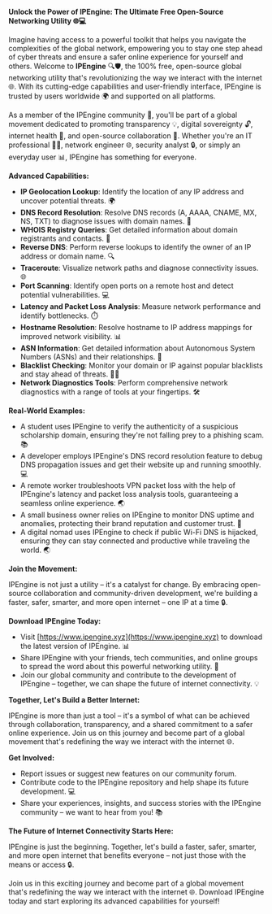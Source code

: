 **Unlock the Power of IPEngine: The Ultimate Free Open-Source Networking Utility 🌐💻**

Imagine having access to a powerful toolkit that helps you navigate the complexities of the global network, empowering you to stay one step ahead of cyber threats and ensure a safer online experience for yourself and others. Welcome to **IPEngine** 🔍🛡️, the 100% free, open-source global networking utility that's revolutionizing the way we interact with the internet 🌐. With its cutting-edge capabilities and user-friendly interface, IPEngine is trusted by users worldwide 🌍 and supported on all platforms.

As a member of the IPEngine community 🤝, you'll be part of a global movement dedicated to promoting transparency 💡, digital sovereignty 🔓, internet health 🚀, and open-source collaboration 🤝. Whether you're an IT professional 👩‍💻, network engineer 🌐, security analyst 🔒, or simply an everyday user 📊, IPEngine has something for everyone.

**Advanced Capabilities:**

*   **IP Geolocation Lookup**: Identify the location of any IP address and uncover potential threats. 🌍
*   **DNS Record Resolution**: Resolve DNS records (A, AAAA, CNAME, MX, NS, TXT) to diagnose issues with domain names. 📡
*   **WHOIS Registry Queries**: Get detailed information about domain registrants and contacts. 🔑
*   **Reverse DNS**: Perform reverse lookups to identify the owner of an IP address or domain name. 🔍
*   **Traceroute**: Visualize network paths and diagnose connectivity issues. 🌐
*   **Port Scanning**: Identify open ports on a remote host and detect potential vulnerabilities. 💻
*   **Latency and Packet Loss Analysis**: Measure network performance and identify bottlenecks. ⏱️
*   **Hostname Resolution**: Resolve hostname to IP address mappings for improved network visibility. 📊
*   **ASN Information**: Get detailed information about Autonomous System Numbers (ASNs) and their relationships. 🔗
*   **Blacklist Checking**: Monitor your domain or IP against popular blacklists and stay ahead of threats. 👮‍♂️
*   **Network Diagnostics Tools**: Perform comprehensive network diagnostics with a range of tools at your fingertips. 🛠️

**Real-World Examples:**

*   A student uses IPEngine to verify the authenticity of a suspicious scholarship domain, ensuring they're not falling prey to a phishing scam. 📚
*   A developer employs IPEngine's DNS record resolution feature to debug DNS propagation issues and get their website up and running smoothly. 💻
*   A remote worker troubleshoots VPN packet loss with the help of IPEngine's latency and packet loss analysis tools, guaranteeing a seamless online experience. 🌏
*   A small business owner relies on IPEngine to monitor DNS uptime and anomalies, protecting their brand reputation and customer trust. 💼
*   A digital nomad uses IPEngine to check if public Wi-Fi DNS is hijacked, ensuring they can stay connected and productive while traveling the world. 🌏

**Join the Movement:**

IPEngine is not just a utility – it's a catalyst for change. By embracing open-source collaboration and community-driven development, we're building a faster, safer, smarter, and more open internet – one IP at a time 🔒.

**Download IPEngine Today:**

*   Visit [https://www.ipengine.xyz](https://www.ipengine.xyz) to download the latest version of IPEngine. 📊
*   Share IPEngine with your friends, tech communities, and online groups to spread the word about this powerful networking utility. 🤝
*   Join our global community and contribute to the development of IPEngine – together, we can shape the future of internet connectivity. 💡

**Together, Let's Build a Better Internet:**

IPEngine is more than just a tool – it's a symbol of what can be achieved through collaboration, transparency, and a shared commitment to a safer online experience. Join us on this journey and become part of a global movement that's redefining the way we interact with the internet 🌐.

**Get Involved:**

*   Report issues or suggest new features on our community forum.
*   Contribute code to the IPEngine repository and help shape its future development. 💻
*   Share your experiences, insights, and success stories with the IPEngine community – we want to hear from you! 📚

**The Future of Internet Connectivity Starts Here:**

IPEngine is just the beginning. Together, let's build a faster, safer, smarter, and more open internet that benefits everyone – not just those with the means or access 🔒.

Join us in this exciting journey and become part of a global movement that's redefining the way we interact with the internet 🌐. Download IPEngine today and start exploring its advanced capabilities for yourself!